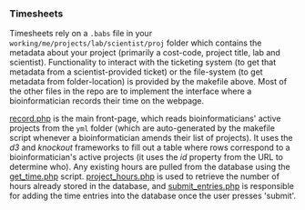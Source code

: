### Timesheets

Timesheets rely on a `.babs` file in your
`working/me/projects/lab/scientist/proj` folder which contains the
metadata about your project (primarily a cost-code, project title, lab
and scientist). Functionality to interact with the ticketing system
(to get that metadata from a scientist-provided ticket) or the
file-system (to get metadata from folder-location) is provided by the
makefile above. Most of the other files in the repo are to implement
the interface where a bioinformatician records their time on the
webpage.

[record.php](record.php) is the main front-page, which reads
bioinformaticians' active projects from the `yml` folder (which are
auto-generated by the makefile script whenever a bioinformatician
amends their list of projects). It uses the _d3_ and _knockout_
frameworks to fill out a table where rows correspond to a
bioinformatician's active projects (it uses the _id_ property from the
URL to determine who). Any existing hours are pulled from the database
using the [get_time.php](get_time.php)
script. [project_hours.php](project_hours.php) is used to retrieve the
number of hours already stored in the database, and
[submit_entries.php](submit_entries.php) is responsible for adding the
time entries into the database once the user presses 'submit'.


